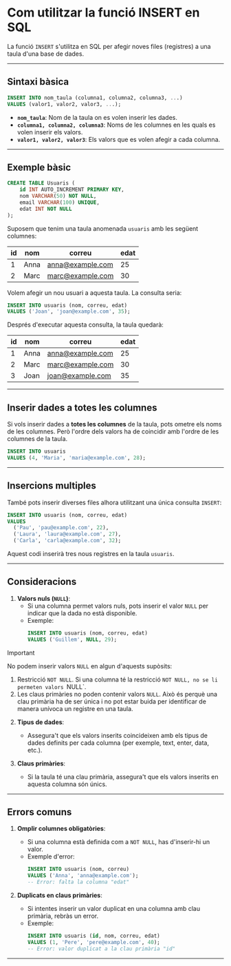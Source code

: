 # Com utilitzar la funció INSERT en SQL

La funció `INSERT` s'utilitza en SQL per afegir noves files (registres) a una taula d'una base de dades.

---

## **Sintaxi bàsica**

```sql
INSERT INTO nom_taula (columna1, columna2, columna3, ...)
VALUES (valor1, valor2, valor3, ...);
```

- **`nom_taula`**: Nom de la taula on es volen inserir les dades.
- **`columna1, columna2, columna3`**: Noms de les columnes en les quals es volen inserir els valors.
- **`valor1, valor2, valor3`**: Els valors que es volen afegir a cada columna.

---

## **Exemple bàsic**

```sql
CREATE TABLE Usuaris (
    id INT AUTO_INCREMENT PRIMARY KEY,
    nom VARCHAR(50) NOT NULL,
    email VARCHAR(100) UNIQUE,
    edat INT NOT NULL
);
```

Suposem que tenim una taula anomenada `usuaris` amb les següent columnes:

| id | nom     | correu                | edat |
|----|---------|-----------------------|------|
| 1  | Anna    | anna@example.com      | 25   |
| 2  | Marc    | marc@example.com      | 30   |

Volem afegir un nou usuari a aquesta taula. La consulta seria:

```sql
INSERT INTO usuaris (nom, correu, edat)
VALUES ('Joan', 'joan@example.com', 35);
```

Després d'executar aquesta consulta, la taula quedarà:

| id | nom     | correu                | edat |
|----|---------|-----------------------|------|
| 1  | Anna    | anna@example.com      | 25   |
| 2  | Marc    | marc@example.com      | 30   |
| 3  | Joan    | joan@example.com      | 35   |

---

## **Inserir dades a totes les columnes**
Si vols inserir dades a **totes les columnes** de la taula, pots ometre els noms de les columnes. Però l'ordre dels valors ha de coincidir amb l'ordre de les columnes de la taula.

```sql
INSERT INTO usuaris
VALUES (4, 'Maria', 'maria@example.com', 28);
```

---

## **Insercions multiples**
També pots inserir diverses files alhora utilitzant una única consulta `INSERT`:

```sql
INSERT INTO usuaris (nom, correu, edat)
VALUES
  ('Pau', 'pau@example.com', 22),
  ('Laura', 'laura@example.com', 27),
  ('Carla', 'carla@example.com', 32);
```

Aquest codi inserirà tres nous registres en la taula `usuaris`.

---

## **Consideracions**
1. **Valors nuls (`NULL`)**:
   - Si una columna permet valors nuls, pots inserir el valor `NULL` per indicar que la dada no està disponible.
   - Exemple:
     ```sql
     INSERT INTO usuaris (nom, correu, edat)
     VALUES ('Guillem', NULL, 29);
     ```
> [!IMPORTANT]  
> No podem inserir valors `NULL` en algun d'aquests supòsits:
> 1. Restricció `NOT NULL`. Si una columna té la restricció `NOT NULL, no se li permeten valors `NULL`.
> 2. Les claus primàries no poden contenir valors `NULL`. Això és perquè una clau primària ha de ser única i no pot estar buida per identificar de manera unívoca un registre en una taula.

2. **Tipus de dades**:
   - Assegura't que els valors inserits coincideixen amb els tipus de dades definits per cada columna (per exemple, text, enter, data, etc.).

3. **Claus primàries**:
   - Si la taula té una clau primària, assegura't que els valors inserits en aquesta columna són únics.

---

## **Errors comuns**
1. **Omplir columnes obligatòries**:
   - Si una columna està definida com a `NOT NULL`, has d'inserir-hi un valor.
   - Exemple d'error:
     ```sql
     INSERT INTO usuaris (nom, correu)
     VALUES ('Anna', 'anna@example.com');
     -- Error: falta la columna "edat"
     ```

2. **Duplicats en claus primàries**:
   - Si intentes inserir un valor duplicat en una columna amb clau primària, rebràs un error.
   - Exemple:
     ```sql
     INSERT INTO usuaris (id, nom, correu, edat)
     VALUES (1, 'Pere', 'pere@example.com', 40);
     -- Error: valor duplicat a la clau primària "id"
     ```

---
